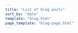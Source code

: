 ```yaml
---
title: "List of blog posts"
sort_by: "date"
template: "blog.html"
page_template: "blog-page.html"
---
```

